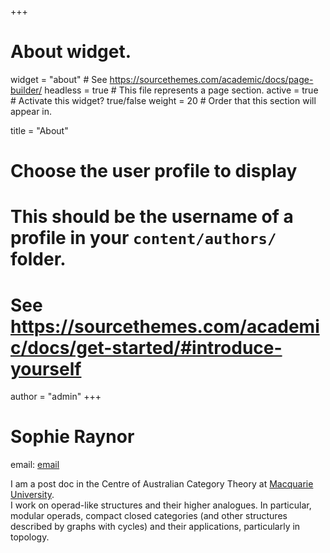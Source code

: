 +++
# About widget.
widget = "about"  # See https://sourcethemes.com/academic/docs/page-builder/
headless = true  # This file represents a page section.
active = true  # Activate this widget? true/false
weight = 20  # Order that this section will appear in.

title = "About"

# Choose the user profile to display
# This should be the username of a profile in your `content/authors/` folder.
# See https://sourcethemes.com/academic/docs/get-started/#introduce-yourself
author = "admin"
+++

# Sophie Raynor

email: [email](mailto:sophie.raynor@mq.edu.au)

I am a post doc in the Centre of Australian Category Theory at [Macquarie University](http://www.mq.edu.au).  
I work on operad-like structures and their higher analogues. In particular, modular operads, compact closed categories (and other structures described by graphs with cycles) and their applications, particularly in topology.  


